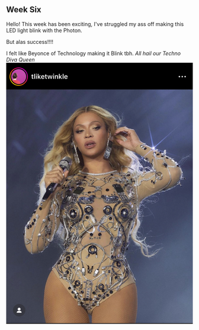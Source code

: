 ## Week Six

Hello! 
This week has been exciting, I've struggled my ass off making this LED light blink with the Photon. 

But alas success!!!!

I felt like Beyonce of Technology making it Blink tbh. 
*All hail our Techno Diva Queen*
![Image](https://github.com/Berkeley-MDes/tdf-fa23-celestialbrood/raw/main/weekly-reports/IMG_0892.jpg)




